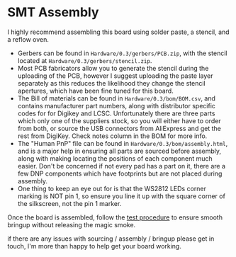 # SMT Assembly
I highly recommend assembling this board using solder paste, a stencil, and a reflow oven.

- Gerbers can be found in `Hardware/0.3/gerbers/PCB.zip`, with the stencil located at `Hardware/0.3/gerbers/stencil.zip`. 
- Most PCB fabricators allow you to generate the stencil during the uploading of the PCB, however I suggest uploading the paste layer separately as this reduces the likelihood they change the stencil apertures, which have been fine tuned for this board. 
- The Bill of materials can be found in `Hardware/0.3/bom/BOM.csv`, and contains manufacturer part numbers, along with distributor specific codes for for Digikey and LCSC. Unfortunately there are three parts which only one of the suppliers stock, so you will either have to order from both, or source the USB connectors from AliExpress and get the rest from DigiKey. Check notes column in the BOM for more info. 
- The "Human PnP" file can be found in `Hardware/0.3/bom/assembly.html`, and is a major help in ensuring all parts are sourced before assembly, along with making locating the positions of each component much easier. Don't be concerned if not every pad has a part on it, there are a few DNP components which have footprints but are not placed during assembly. 
- One thing to keep an eye out for is that the WS2812 LEDs corner marking is NOT pin 1, so ensure you line it up with the square corner of the silkscreen, not the pin 1 marker.

Once the board is assembled, follow the [test procedure](test-procedure.md) to ensure smooth bringup without releasing the magic smoke. 

if there are any issues with sourcing / assembly / bringup please get in touch, I'm more than happy to help get your board working. 
